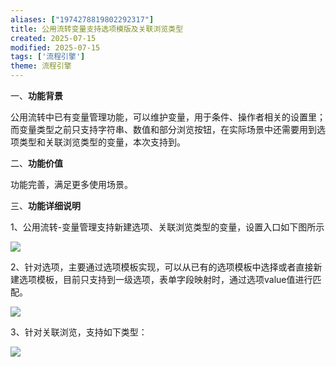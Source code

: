 ```yaml
---
aliases: ["1974278819802292317"]
title: 公用流转变量支持选项模版及关联浏览类型
created: 2025-07-15
modified: 2025-07-15
tags: ['流程引擎']
theme: 流程引擎
---
```


一、**功能背景**

公用流转中已有变量管理功能，可以维护变量，用于条件、操作者相关的设置里；而变量类型之前只支持字符串、数值和部分浏览按钮，在实际场景中还需要用到选项类型和关联浏览类型的变量，本次支持到。

二、**功能价值**

功能完善，满足更多使用场景。

三、**功能详细说明**

1、公用流转-变量管理支持新建选项、关联浏览类型的变量，设置入口如下图所示

![](512db3e0e9a7163aadd73ba8ff50f071.jpg)

2、针对选项，主要通过选项模板实现，可以从已有的选项模板中选择或者直接新建选项模板，目前只支持到一级选项，表单字段映射时，通过选项value值进行匹配。

![](d85524d006d2b8301760f6a915babd72.jpg)

3、针对关联浏览，支持如下类型：

![](058c297addcdc6a46e15bcdeb9291ea8.jpg)